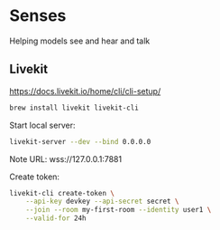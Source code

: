 # Senses

Helping models see and hear and talk

## Livekit

https://docs.livekit.io/home/cli/cli-setup/

```sh
brew install livekit livekit-cli
```

Start local server:

```sh
livekit-server --dev --bind 0.0.0.0
```

Note URL: wss://127.0.0.1:7881

Create token:

```sh
livekit-cli create-token \
    --api-key devkey --api-secret secret \
    --join --room my-first-room --identity user1 \
    --valid-for 24h
```